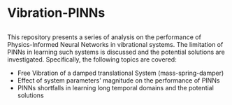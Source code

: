 # Vibration-PINNs

## 
This repository presents a series of analysis on the performance of Physics-Informed Neural Networks in vibrational systems. The limitation of PINNs in learning such systems is discussed and the potential solutions are investigated. Specifically, the following topics are covered:

*   Free Vibration of a damped translational System (mass-spring-damper)
*   Effect of system parameters' magnitude on the performance of PINNs
*   PINNs shortfalls in learning long temporal domains and the potential solutions



